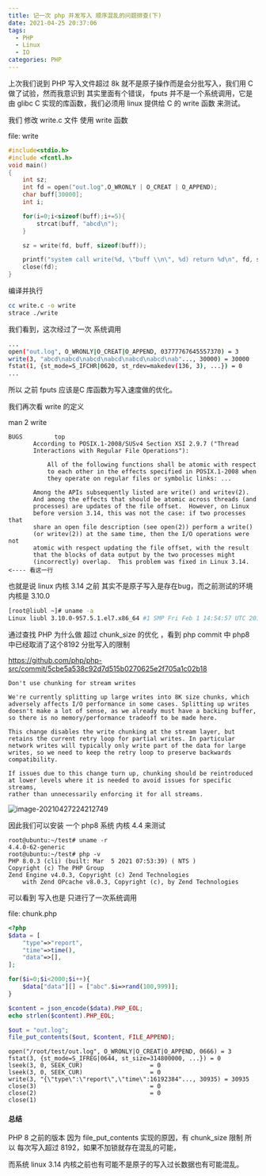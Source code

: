 ```yaml
---
title: 记一次 php 并发写入 顺序混乱的问题排查(下)
date: 2021-04-25 20:37:06
tags: 
  - PHP
  - Linux
  - IO
categories: PHP
---
```



上次我们说到  PHP 写入文件超过 8k 就不是原子操作而是会分批写入，我们用 C 做了试验，然而我意识到 其实里面有个错误， fputs 并不是一个系统调用，它是由 glibc C 实现的库函数，我们必须用 linux 提供给 C 的 write 函数 来测试。

我们 修改 write.c 文件 使用 write 函数

file: write

```c
#include<stdio.h>
#include <fcntl.h>
void main()
{
    int sz;
    int fd = open("out.log",O_WRONLY | O_CREAT | O_APPEND);
    char buff[30000];
    int i;

    for(i=0;i<sizeof(buff);i+=5){
        strcat(buff, "abcd\n");
    }

    sz = write(fd, buff, sizeof(buff));

    printf("system call write(%d, \"buff \\n\", %d) return %d\n", fd, strlen(buff), sz);
    close(fd);
}
```



编译并执行

```bash
cc write.c -o write
strace ./write
```

我们看到，这次经过了一次 系统调用

```bash
...
open("out.log", O_WRONLY|O_CREAT|O_APPEND, 03777767645557370) = 3
write(3, "abcd\nabcd\nabcd\nabcd\nabcd\nabcd\nab"..., 30000) = 30000
fstat(1, {st_mode=S_IFCHR|0620, st_rdev=makedev(136, 3), ...}) = 0
...
```

所以 之前 fputs 应该是C 库函数为写入速度做的优化。

我们再次看 write 的定义

man 2 write

```
BUGS         top
       According to POSIX.1-2008/SUSv4 Section XSI 2.9.7 ("Thread
       Interactions with Regular File Operations"):

           All of the following functions shall be atomic with respect
           to each other in the effects specified in POSIX.1-2008 when
           they operate on regular files or symbolic links: ...

       Among the APIs subsequently listed are write() and writev(2).
       And among the effects that should be atomic across threads (and
       processes) are updates of the file offset.  However, on Linux
       before version 3.14, this was not the case: if two processes that
       share an open file description (see open(2)) perform a write()
       (or writev(2)) at the same time, then the I/O operations were not
       atomic with respect updating the file offset, with the result
       that the blocks of data output by the two processes might
       (incorrectly) overlap.  This problem was fixed in Linux 3.14.   <---- 看这一行
```

也就是说 linux 内核 3.14 之前 其实不是原子写入是存在bug，而之前测试的环境内核是 3.10.0

```bash
[root@liubl ~]# uname -a
Linux liubl 3.10.0-957.5.1.el7.x86_64 #1 SMP Fri Feb 1 14:54:57 UTC 2019 x86_64 x86_64 x86_64 GNU/Linux
```

通过查找 PHP 为什么做 超过 chunk_size 的优化 ，看到 php commit  中 php8 中已经取消了这个8192 分批写入的限制

https://github.com/php/php-src/commit/5cbe5a538c92d7d515b0270625e2f705a1c02b18

```
Don't use chunking for stream writes

We're currently splitting up large writes into 8K size chunks, which
adversely affects I/O performance in some cases. Splitting up writes
doesn't make a lot of sense, as we already must have a backing buffer,
so there is no memory/performance tradeoff to be made here.

This change disables the write chunking at the stream layer, but
retains the current retry loop for partial writes. In particular
network writes will typically only write part of the data for large
writes, so we need to keep the retry loop to preserve backwards
compatibility.

If issues due to this change turn up, chunking should be reintroduced
at lower levels where it is needed to avoid issues for specific streams,
rather than unnecessarily enforcing it for all streams.
```

![image-20210427224212749](https://cdn.jsdelivr.net/gh/liubl1024/blog_images/image/blog/image-20210427224212749.png)

因此我们可以安装 一个 php8  系统  内核 4.4  来测试

```
root@ubuntu:~/test# uname -r
4.4.0-62-generic
root@ubuntu:~/test# php -v
PHP 8.0.3 (cli) (built: Mar  5 2021 07:53:39) ( NTS )
Copyright (c) The PHP Group
Zend Engine v4.0.3, Copyright (c) Zend Technologies
    with Zend OPcache v8.0.3, Copyright (c), by Zend Technologies
```



可以看到 写入也是 只进行了一次系统调用

file: chunk.php

```php
<?php
$data = [
    "type"=>"report",
    "time"=>time(),
    "data"=>[],
];

for($i=0;$i<2000;$i++){
    $data["data"][] = ["abc".$i=>rand(100,999)];
}

$content = json_encode($data).PHP_EOL;
echo strlen($content).PHP_EOL;

$out = "out.log";
file_put_contents($out, $content, FILE_APPEND);
```



```
open("/root/test/out.log", O_WRONLY|O_CREAT|O_APPEND, 0666) = 3
fstat(3, {st_mode=S_IFREG|0644, st_size=314800000, ...}) = 0
lseek(3, 0, SEEK_CUR)                   = 0
lseek(3, 0, SEEK_CUR)                   = 0
write(3, "{\"type\":\"report\",\"time\":16192384"..., 30935) = 30935
close(3)                                = 0
close(2)                                = 0
close(1)
```



#### 总结

PHP 8 之前的版本 因为 file_put_contents 实现的原因，有  chunk_size 限制 所以 每次写入超过 8192，如果不加锁就存在混乱的可能，

而系统 linux  3.14 内核之前也有可能不是原子的写入过长数据也有可能混乱。